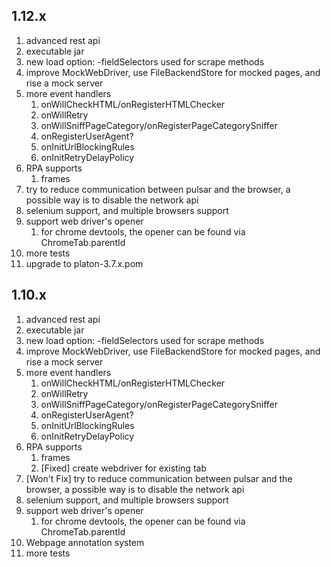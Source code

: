 ## 1.12.x

1. advanced rest api
2. executable jar
3. new load option: -fieldSelectors used for scrape methods
4. improve MockWebDriver, use FileBackendStore for mocked pages, and rise a mock server
5. more event handlers
   1. onWillCheckHTML/onRegisterHTMLChecker
   2. onWillRetry
   3. onWillSniffPageCategory/onRegisterPageCategorySniffer
   4. onRegisterUserAgent?
   5. onInitUrlBlockingRules
   6. onInitRetryDelayPolicy
6. RPA supports
   1. frames
7. try to reduce communication between pulsar and the browser, a possible way is to disable the network api
8. selenium support, and multiple browsers support
9. support web driver's opener
   1. for chrome devtools, the opener can be found via ChromeTab.parentId
10. more tests
11. upgrade to platon-3.7.x.pom


## 1.10.x

1. advanced rest api
2. executable jar
3. new load option: -fieldSelectors used for scrape methods
4. improve MockWebDriver, use FileBackendStore for mocked pages, and rise a mock server
5. more event handlers
    1. onWillCheckHTML/onRegisterHTMLChecker
    2. onWillRetry
    3. onWillSniffPageCategory/onRegisterPageCategorySniffer
    4. onRegisterUserAgent?
    5. onInitUrlBlockingRules
    6. onInitRetryDelayPolicy
6. RPA supports
    1. frames
    2. [Fixed] create webdriver for existing tab
7. [Won't Fix] try to reduce communication between pulsar and the browser, a possible way is to disable the network api
8. selenium support, and multiple browsers support
9. support web driver's opener
   1. for chrome devtools, the opener can be found via ChromeTab.parentId
10. Webpage annotation system
11. more tests
